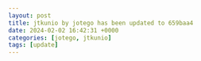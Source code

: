 ```yaml
---
layout: post
title: jtkunio by jotego has been updated to 659baa4
date: 2024-02-02 16:42:31 +0000
categories: [jotego, jtkunio]
tags: [update]
---
```


